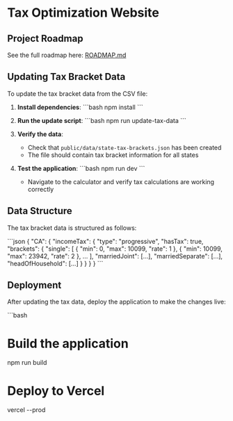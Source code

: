 # Tax Optimization Website

## Project Roadmap

See the full roadmap here: [ROADMAP.md](./ROADMAP.md)

## Updating Tax Bracket Data

To update the tax bracket data from the CSV file:

1. **Install dependencies**:
   \`\`\`bash
   npm install
   \`\`\`

2. **Run the update script**:
   \`\`\`bash
   npm run update-tax-data
   \`\`\`

3. **Verify the data**:
   - Check that `public/data/state-tax-brackets.json` has been created
   - The file should contain tax bracket information for all states

4. **Test the application**:
   \`\`\`bash
   npm run dev
   \`\`\`
   - Navigate to the calculator and verify tax calculations are working correctly

## Data Structure

The tax bracket data is structured as follows:

\`\`\`json
{
  "CA": {
    "incomeTax": {
      "type": "progressive",
      "hasTax": true,
      "brackets": {
        "single": [
          { "min": 0, "max": 10099, "rate": 1 },
          { "min": 10099, "max": 23942, "rate": 2 },
          ...
        ],
        "marriedJoint": [...],
        "marriedSeparate": [...],
        "headOfHousehold": [...]
      }
    }
  }
}
\`\`\`

## Deployment

After updating the tax data, deploy the application to make the changes live:

\`\`\`bash
# Build the application
npm run build

# Deploy to Vercel
vercel --prod
